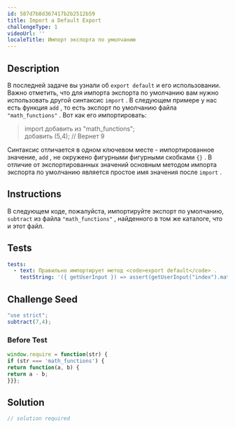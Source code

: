 ```yaml
---
id: 587d7b8d367417b2b2512b59
title: Import a Default Export
challengeType: 1
videoUrl: ''
localeTitle: Импорт экспорта по умолчанию
---
```


## Description
<section id="description"> В последней задаче вы узнали об <code>export default</code> и его использовании. Важно отметить, что для импорта экспорта по умолчанию вам нужно использовать другой синтаксис <code>import</code> . В следующем примере у нас есть функция <code>add</code> , то есть экспорт по умолчанию файла <code>&quot;math_functions&quot;</code> . Вот как его импортировать: <blockquote> import добавить из &quot;math_functions&quot;; <br> добавить (5,4); // Вернет 9 </blockquote> Синтаксис отличается в одном ключевом месте - импортированное значение, <code>add</code> , не окружено фигурными фигурными скобками <code>{}</code> . В отличие от экспортированных значений основным методом импорта экспорта по умолчанию является простое имя значения после <code>import</code> . </section>

## Instructions
<section id="instructions"> В следующем коде, пожалуйста, импортируйте экспорт по умолчанию, <code>subtract</code> из файла <code>&quot;math_functions&quot;</code> , найденного в том же каталоге, что и этот файл. </section>

## Tests
<section id='tests'>

```yml
tests:
  - text: Правильно импортирует метод <code>export default</code> .
    testString: '({ getUserInput }) => assert(getUserInput("index").match(/import\s+subtract\s+from\s+"math_functions"/g), "Properly imports <code>export default</code> method.");'

```

</section>

## Challenge Seed
<section id='challengeSeed'>

<div id='js-seed'>

```js
"use strict";
subtract(7,4);

```

</div>

### Before Test
<div id='js-setup'>

```js
window.require = function(str) {
if (str === 'math_functions') {
return function(a, b) {
return a - b;
}}};

```

</div>


</section>

## Solution
<section id='solution'>

```js
// solution required
```
</section>

